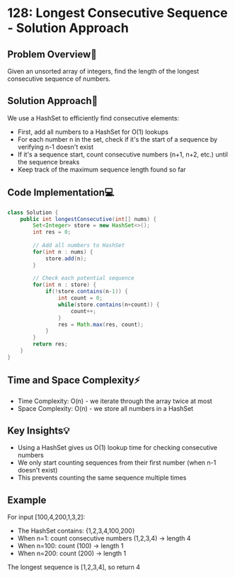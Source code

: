 # 128: Longest Consecutive Sequence - Solution Approach

## Problem Overview🤔

Given an unsorted array of integers, find the length of the longest consecutive sequence of numbers.

## Solution Approach🎯

We use a HashSet to efficiently find consecutive elements:

- First, add all numbers to a HashSet for O(1) lookups
- For each number n in the set, check if it's the start of a sequence by verifying n-1 doesn't exist
- If it's a sequence start, count consecutive numbers (n+1, n+2, etc.) until the sequence breaks
- Keep track of the maximum sequence length found so far

## Code Implementation💻

```java
class Solution {
    public int longestConsecutive(int[] nums) {
        Set<Integer> store = new HashSet<>();
        int res = 0;
        
        // Add all numbers to HashSet
        for(int n : nums) {
            store.add(n);
        }
        
        // Check each potential sequence
        for(int n : store) {
            if(!store.contains(n-1)) {
                int count = 0;
                while(store.contains(n+count)) {
                    count++;
                }
                res = Math.max(res, count);
            }
        }
        return res;
    }
}
```

## Time and Space Complexity⚡

- Time Complexity: O(n) - we iterate through the array twice at most
- Space Complexity: O(n) - we store all numbers in a HashSet

## Key Insights💡

- Using a HashSet gives us O(1) lookup time for checking consecutive numbers
- We only start counting sequences from their first number (when n-1 doesn't exist)
- This prevents counting the same sequence multiple times

## Example

For input [100,4,200,1,3,2]:

- The HashSet contains: {1,2,3,4,100,200}
- When n=1: count consecutive numbers (1,2,3,4) → length 4
- When n=100: count (100) → length 1
- When n=200: count (200) → length 1

The longest sequence is [1,2,3,4], so return 4